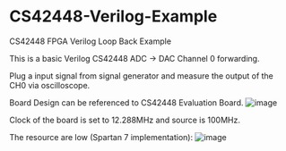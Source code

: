 # CS42448-Verilog-Example
CS42448 FPGA Verilog Loop Back Example

This is a basic Verilog CS42448 ADC -> DAC Channel 0 forwarding.

Plug a input signal from signal generator and measure the output of the CH0 via oscilloscope.

Board Design can be referenced to CS42448 Evaluation Board.
![image](https://user-images.githubusercontent.com/29487339/167323194-c9eb29c8-8081-42a1-aaa5-63e2347d6d0b.png)


Clock of the board is set to 12.288MHz and source is 100MHz.

The resource are low (Spartan 7 implementation):
![image](https://user-images.githubusercontent.com/29487339/167322988-f0362916-8b36-4989-89d4-368c076c978c.png)

